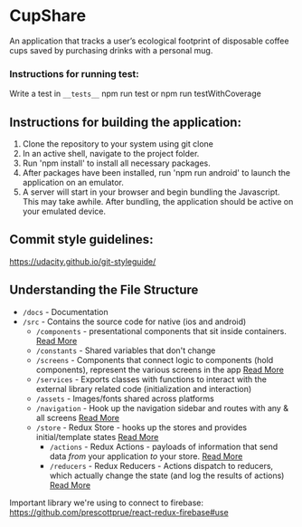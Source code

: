 # CupShare

An application that tracks a user’s ecological footprint of disposable coffee cups saved by purchasing drinks with a personal mug.

### Instructions for running test:

Write a test in `__tests__`
npm run test or
npm run testWithCoverage

## Instructions for building the application:

1. Clone the repository to your system using git clone
2. In an active shell, navigate to the project folder.
3. Run 'npm install' to install all necessary packages.
4. After packages have been installed, run 'npm run android' to launch the application on an emulator.
5. A server will start in your browser and begin bundling the Javascript. This may take awhile. After bundling, the application should be active on your emulated device.

## Commit style guidelines:

https://udacity.github.io/git-styleguide/

## Understanding the File Structure

- `/docs` - Documentation
- `/src` - Contains the source code for native (ios and android)
  - `/components` - presentational components that sit inside containers. [Read More](https://medium.com/@dan_abramov/smart-and-dumb-components-7ca2f9a7c7d0)
  - `/constants` - Shared variables that don't change
  - `/screens` - Components that connect logic to components (hold components), represent the various screens in the app [Read More](https://redux.js.org/docs/basics/UsageWithReact.html#presentational-and-container-components)
  - `/services` - Exports classes with functions to interact with the external library related code (initialization and interaction)
  - `/assets` - Images/fonts shared across platforms
  - `/navigation` - Hook up the navigation sidebar and routes with any & all screens [Read More](https://reactnavigation.org/docs/en/getting-started.html)
  - `/store` - Redux Store - hooks up the stores and provides initial/template states [Read More](https://redux.js.org/docs/basics/Store.html)
    - `/actions` - Redux Actions - payloads of information that send data _from_ your application _to_ your store. [Read More](https://redux.js.org/docs/basics/Actions.html)
    - `/reducers` - Redux Reducers - Actions dispatch to reducers, which actually change the state (and log the results of actions) [Read More](https://redux.js.org/docs/basics/Reducers.html)

Important library we're using to connect to firebase: https://github.com/prescottprue/react-redux-firebase#use
